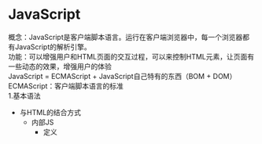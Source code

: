 # JavaScript
概念：JavaScript是客户端脚本语言。运行在客户端浏览器中，每一个浏览器都有JavaScript的解析引擎。   
功能：可以增强用户和HTML页面的交互过程，可以来控制HTML元素，让页面有一些动态的效果，增强用户的体验  
JavaScript = ECMAScript + JavaScript自己特有的东西（BOM + DOM）  
ECMAScript：客户端脚本语言的标准  
1.基本语法
  * 与HTML的结合方式
    * 内部JS
      * 定义<script>标签，标签体内就是JS代码
    * 外部JS
      * 定义<script>标签，通过src属性引入外部写好的JS文件
    * 注意
      * <script>标签可以定义在HTML页面中的任何地方，但是定义的位置会影响执行顺序
      * <script>标签可以定义多个
  * 注释
    * 单行注释：//注释内容
    * 多行注释：/* 注释内容 */
  * 数据类型
    * 原始数据类型（基本数据类型）
      * number：数字，整数/小数/NaN(not a number 一个不是数字的数字类型)
      * string：字符串，单引号和双引号都可以
      * boolean：布尔类型，true/false
      * null：一个对象为空的占位符
      * undefined：未定义，如果一个变量没有给初始化值，则会被默认赋值为undefined
    * 引用数据类型：对象
  * 变量：
    * 变量：一小块存储数据的内存空间
    * java语言是强类型的语言，而JavaScript是弱类型的语言
      * 强类型：在开辟变量存储空间时定义了空间将来存储的数据的数据类型，只能用来存储固定类型的数据
      * 弱类型：在开辟变量存储空间时不定义空间将来存储的数据的数据类型，可以用来存储任意类型的数据
    * 语法
      * var 变量名 = 初始化值 ;
    * 用typeof运算符可以知道变量的数据类型，用法是typeof(变量名);
      * 其中typeof运算符对于null值会返回"Object"。这实际上是JavaScript最初实现中的一个错误，然后被ECMAScript沿用，现在null被认为是对象的占位符，从而解释了这一矛盾，但从技术上来说，它任然是原始值。
    ```ruby 
    //定义变量
    var a = 3;
    a = "abc";
    document.write(a + "</br>");
    //定义number类型
    var num1 = 5;
    var num2 = 5.3;
    var num3 = NaN;
    //输出到页面上
    document.write(num1 + "</br>");
    document.write(num2 + "</br>");
    document.write(num3 + "</br>");
    //定义string
    var str1 = "abc";
    var str2 = 'abc';
    document.write(str1 + "</br>");
    document.write(str2 + "</br>");
    //定义Boolean类型
    var flag = true;
    document.write(flag + "</br>");
    //定义null和undefined
    var obj1 = null;
    var obj2 = undefined;
    var obj3;
    document.write(obj1 + "</br>");
    document.write(obj2 + "</br>");
    document.write(obj3 + "</br>");
    ```
  * 运算符
    * 一元运算符：只有一个运算数的运算符
      * ++，--，+（正号），-（负号）
      * 注意：在JavaScript中，使用正负号进行运算时，如果运算数不是运算符所要求的类型（正负号只能是number类型），那么JavaScript引擎会自动的将运算数进行类型转换
      * 其他类型转number的规则
        * string转number：按照字面值转换，如果字面值不是数字，那么转为NaN（不是数字的数字）,NaN加别的数字也是NaN
        * boolean转number：true转为1，false转为0
      ```ruby 
      var a = +"123" //a=123
      var b = +"abc" //b=NaN
      var f1 = +true; //f1=1
      var f2 = +false; //f2=0
      ```
    * 算数运算符
      * +，-，*，/，%....
    * 赋值运算符
      * =，+=，-=.....
    * 比较运算符
      * <，>，>=，<=，==，===(全等)
      * 比较方式
        * 类型相同：直接比较
          * 字符串：按照字典顺序比较，按位逐一比较，知道得出大小为止
        * 类型不同：先进行类型转换，再进行比较
          * ===：全等于，在比较之前，先判断类型，如果类型不一样，则直接返回false
    * 逻辑运算符
      * &&，||，!
      * 其他类型转boolean：如果其他类型参与逻辑运算
        * number转boolean：0和NaN为假，非0为真
        * string转boolean：除了空字符串（""）为false，其余都是true
        * null和undefined转boolean：都是false
        * 对象转boolean：所有对象都是true
        ```
        //JavaScript中可以这样来定义，简化书写
        //用来判断是否为空字符串，防止空指针异常
        var obj = "";
        if(obj){ //防止空指针异常
          document.write("123");
        }
        //等于
        if(obj != null && obj.length > 0){
          document.write("123");
        }
        ```
    * 三元运算符
      * ? ：
        * 语法：表达式?值1:值2;
        * 判断表达式的值，如果是true则取值1，如果是false则取值2；
  * 流程控制语句
    * 1.if...else...
    * 2.switch
      * 在java中，switch语句中可以接收的数据类型：byte，int，short，char，枚举（1.5后），String（1.7后）
      * 在JavaScript中，switch语句可以接收任意的原始数据类型
    * 3.while
    * 4.do...while...
    * 5.for
  * JavaScript的特殊语法：都不建议使用
    * 1.语句以;号结尾，如果一行只有一条语句则;号可以省略
    * 2.变量的定义使用var关键字，也可以不使用
      * 用和不用的区别：变量的作用范围不一样
        * 用：定义的变量是局部变量
        * 不用：定义的变量是全局变量
```ruby
练习：打印9*9乘法表，在页面展示
<title>9*9乘法表</title>
    <style>
        td{
            border: 1px solid;
        }
    </style>
    
    <script>
        document.write("<table align='center'>");
        for(var i=1 ; i<=9 ; i++){
            document.write("<tr>");
            for (var j=1 ; j<=i ; j++){
                document.write("<td>");
                document.write(i + " * " + j + " = " + i*j);
                document.write("&nbsp;&nbsp;&nbsp;");
                document.write("</td>");
            }
            document.write("</tr>");
        }
        document.write("</table>");
    </script>
```
2.基本对象
  * Function对象：函数（方法）对象
    * 创建
      * 1.var fun = new Function(形式参数列表，方法体);不常用
      * 2.function 方法名称(形式参数列表){方法体} 常用
      * 3.var 方法名 = function(形式参数列表){方法体} 
    * 方法
    * 属性
      * length：代表形参的个数
    * 特点
      * 1.方法定义时，形参的类型不用写，都是var
      * 2.方法是一个对象，如果定义名称相同的方法，会覆盖
      * 3.在JavaScript中，方法的调用只与方法的名称有关，与参数列表无关
      * 4.在方法声明中有一个隐藏的内置对象（数组），arguments，封装所有的实际参数
    * 调用
      * 方法名称(实际参数列表);
```ruby
//创建方式1
var fun1 = new Function(a,"b","alert(a)");
fun(3,4);
//创建方式2
function fun2(a,b) {
  alert(a+b);
}
fun2(3,4);
//创建方式3
var fun3 = function (a,b) {
  alert(a-b);
}
fun3(5,3);

//方法调用,以下的都可以，没有就不接收，
fun2(1,2);
fun2(1);
fun2();
fun2(1,2，3);

//求任意个数的和
function add(){
  var sum =0;
  for(var i=0 ; i<arguments.length ; i++){
    sum = sum + arguments[i];
  }
  return sum;
}
var a = add(1,2,3,4,5,6,7,8,9,10);
document.write(a);
```
  * Array：数组对象
    * 创建：
      * 1.var arr = new Array(元素列表);
      * 2.var arr = new Array(默认长度); 如果只有一个数，则是默认的长度，而不是元素列表
      * 3.var arr = [元素列表];
    * 方法
      * 1.join()：将数组中的元素按照指定的分隔符拼接为字符串，如果没有参数则默认用,号拼接，有参数就用参数分隔拼接
      * 2.push()：向数组的末尾添加一个或更多元素，并返回新的长度
![](./1.jpg)
    * 属性
      * length：数组长度
    * 特点
      * 1.JavaScript中数组的元素类型是可变的
      * 2.在JavaScript数组的长度是可变的
      
  * Boolean
  * Date：日期对象
    * 创建
      * var date = new Date();
    * 方法
      * toLocalString()：返回当前date对象对应的时间本地字符串格式
      * getTime()：获取毫秒值，返回1970年1月1日到当前时间的毫秒值
  * Math：数学对象
    * 创建
      * 特点：Math对象不用创建，可以直接使用。Math.方法名 就可以用
    * 方法
      * random()：返回0-1之间的随机数，包含0，不包含1，即[0,1)
      * ceil(x)：对数进行上舍入，向上取整
      * floor(x)：对数进行下舍入，向下取整
      * round(x)：把数四舍五入为最接近的整数

    * 属性
      * PI：document.write(Math.PI);
  ```ruby
  //练习：取1-100之间的随机整数
  //分析：Math.random()得到[0,1)之间的小数，*100得到[0,99.999]，向下取整得到[0,99]，最后+1得到[1,100]
  var num = Math.floor((Math.random()*100))+1;
  document.write(num + "<br>");
  ```
  * Number
  * String
  * RegExp：正则表达式对象
      * 正则表达式：定义字符串的组成规则
        * 1.单个字符：[]，如：[a](单个字符a),[ab](a或b中一个),[a-zA-Z0-9](a-z或A-Z或0-9中的任意一个)
          * 特殊符号表示特殊含义的单个字符：
          * \d：表示单个数字字符 == [0-9]
          * \w：单个单词字符 == [a-zA-Z0-9]
        * 2.量词符号
          * ?：表示出现0次或1次
          * *：表示出现0次或多次
          * +：出现1次或多次，如：\w+（表示单个单词字符出现1次或多次）
          * {m,n}：表示 m <= 数量 <= n，在m和n之间，如：\w{6,12}（表示单个单词字符出现6到12次之间）
            * m如果缺省：{,n}：表示最多n次
            * n如果缺省：{m,}：表示最少m次
        * 3.开始结束符号
          * ^：表示开始
          * $：表示结束
      * 正则对象
        * 1.创建
          * var reg = new RegExp("正则表达式");
          * var reg = /正则表达式/;
        * 2.方法
          * test(参数)：验证指定的字符串是否符合正则定义的规范
      ```
      var reg1 = new RegExp("^\\w{6,12}$");
        var reg2 = /^\w{6,12}$/;
        // alert(reg1);
        // alert(reg2);
        var string = "TalentCan";
        document.write(reg2.test(string));
      ```
  * Global
    * 特点：是一个全局对象，Global中封装的方法不需要对象就可以直接调用，方法名();
    * 方法
      * encodeURI()：url编码
      * decodeURI()：url解码
      * encodeURIComponent()：url编码
      * decodeURIComponent()：url解码
    * url编码
      * UTF-8中一个汉字占3个字节
      * GDK中一个汉字占2个字节
      ```
      var str = "帅帅灿";
      var encode = encodeURI(str);
      document.write(encode + "</br>")
      ```






